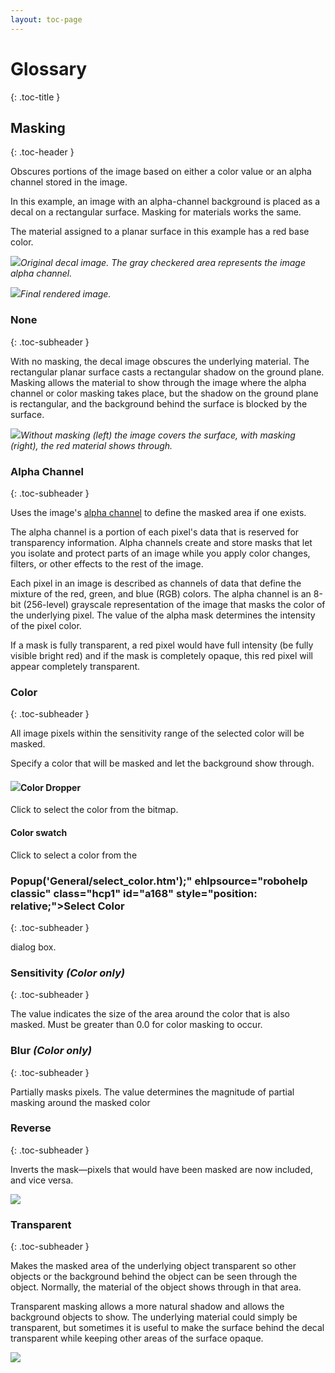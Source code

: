 ```yaml
---
layout: toc-page
---
```



# Glossary
{: .toc-title }


## Masking
{: .toc-header }

Obscures portions of the image based on either a color value or an alpha channel stored in the image.

In this example, an image with an alpha-channel background is placed as a decal on a rectangular surface. Masking for materials works the same.

The material assigned to a planar surface in this example has a red base color.


 *<img src="ObjectProperties/Airplane.png"/>Original decal image. The gray checkered area represents the image alpha channel.* 

 *<img src="Materials/Masking-004.png"/>Final rendered image.* 

### None
{: .toc-subheader }

With no masking, the decal image obscures the underlying material. The rectangular planar surface casts a rectangular shadow on the ground plane. Masking allows the material to show through the image where the alpha channel or color masking takes place, but the shadow on the ground plane is rectangular, and the background behind the surface is blocked by the surface.


 *<img src="Materials/Masking-002.png"/>Without masking (left) the image covers the surface, with masking (right), the red material shows through.* 

### Alpha Channel
{: .toc-subheader }

Uses the image's [alpha channel](Environment/Environment_Tab.html#Alpha) to define the masked area if one exists.

The alpha channel is a portion of each pixel's data that is reserved for transparency information. Alpha channels create and store masks that let you isolate and protect parts of an image while you apply color changes, filters, or other effects to the rest of the image.&#160;

Each pixel in an image is described as channels of data that define the mixture of the red, green, and blue (RGB) colors. The alpha channel is an 8-bit (256-level) grayscale representation of the image that masks the color of the underlying pixel. The value of the alpha mask determines the intensity of the pixel color.

If a mask is fully transparent, a red pixel would have full intensity (be fully visible bright red) and if the mask is completely opaque, this red pixel will appear completely transparent.


### Color
{: .toc-subheader }

All image pixels within the sensitivity&#160;range of the selected color will be masked.

Specify a color that will be masked and let the background show through.


#### <img src="Image/Eyedropper.png"/>Color Dropper

Click to select the color from the bitmap.


#### Color swatch

Click to select a color from the
### Popup('General/select_color.htm');" ehlpsource="robohelp classic" class="hcp1" id="a168" style="position: relative;">Select Color
{: .toc-subheader }

dialog box.


### Sensitivity *(Color only)* 
{: .toc-subheader }

The value indicates the size of the area around the color that is also masked. Must be greater than 0.0 for color masking to occur.


### Blur *(Color only)* 
{: .toc-subheader }

Partially masks pixels. The value determines the magnitude of partial masking around the masked color


### Reverse
{: .toc-subheader }

Inverts the mask—pixels that would have been masked are now included, and vice versa.

<img src="Materials/Masking-007.png"/>


### Transparent
{: .toc-subheader }

Makes the masked area of the underlying object transparent so other objects or the background behind the object can be seen through the object. Normally, the material of the object shows through in that area.

Transparent masking allows a more natural shadow and allows the background objects to show. The underlying material could simply be transparent, but sometimes it is useful to make the surface behind the decal transparent while keeping other areas of the surface opaque.

<img src="Materials/Masking-003.png"/>

&#160;

